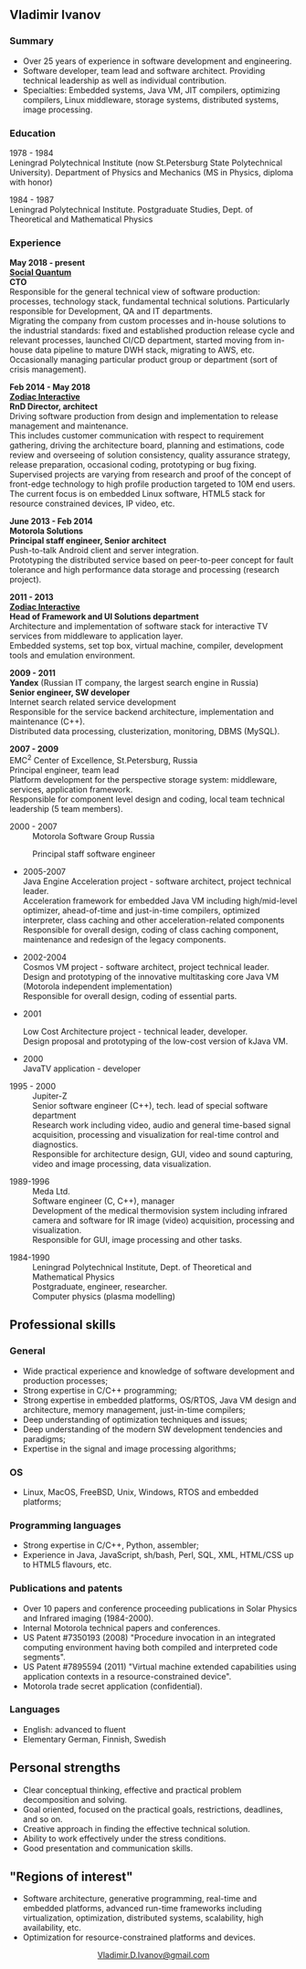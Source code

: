## Vladimir Ivanov

### Summary ###

*	Over 25 years of experience in software development and engineering.
*	Software developer, team lead and software architect. Providing technical leadership as well as individual contribution.
*	Specialties: Embedded systems, Java VM, JIT compilers, optimizing compilers, Linux middleware, storage systems, distributed systems, image
 processing.

### Education ###

1978 - 1984  
Leningrad Polytechnical Institute (now St.Petersburg State Polytechnical University). 
Department of Physics and Mechanics (MS in Physics, diploma with honor)  
	
1984 - 1987  
Leningrad Polytechnical Institute. 
Postgraduate Studies, Dept. of Theoretical and Mathematical Physics  


### Experience

**May 2018 - present**  
[**Social Quantum**](http://www.socialquantum.com/)  
**CTO**  
Responsible for the general technical view of software production: processes, technology stack, fundamental technical solutions. Particularly responsible for Development, QA and IT departments.   
Migrating the company from custom processes and in-house solutions to the industrial standards: fixed and established production release cycle and relevant processes, launched CI/CD department, started moving from in-house data pipeline to mature DWH stack, migrating to AWS, etc.  
Occasionally managing particular product group or department (sort of crisis management).


**Feb 2014 - May 2018**  
[**Zodiac Interactive**](http://www.zodiac.tv/)   
**RnD Director, architect**   
Driving software production from design and implementation to release management and maintenance.  
This includes customer communication with respect to requirement gathering, driving the architecture board, planning and estimations, code review and overseeing of solution consistency, quality assurance strategy, release preparation, occasional coding, prototyping or bug fixing. Supervised projects are varying from research and proof of the concept of front-edge technology to high profile production targeted to 10M end users. The current focus is on embedded Linux software, HTML5 stack for resource constrained devices, IP video, etc.

**June 2013 - Feb 2014**  
**Motorola Solutions**  
**Principal staff engineer, Senior architect**  
Push-to-talk Android client and server integration.  
Prototyping the distributed service based on peer-to-peer concept for fault tolerance and high performance data storage and processing (research project).

**2011 - 2013**  
[**Zodiac Interactive**](http://www.zodiac.tv/)   
**Head of Framework and UI Solutions department**  
Architecture and implementation of software stack for interactive TV services from middleware to application layer.  
Embedded systems, set top box, virtual machine, compiler, development tools and emulation environment. 

**2009 - 2011**  
**Yandex** (Russian IT company, the largest search engine in Russia)  
**Senior engineer, SW developer**  
Internet search related service development<br>
Responsible for the service backend architecture, implementation and maintenance (C++).  
Distributed data processing, clusterization, monitoring, DBMS (MySQL).

**2007 - 2009**  
EMC<sup>2</sup> Center of Excellence, St.Petersburg, Russia  
Principal engineer, team lead  
Platform development for the perspective storage system: middleware, services, application framework.   
Responsible for component level design and coding, local team technical leadership (5 team members). 


<dl><dt>2000 - 2007</dt><dd>
Motorola Software Group Russia <br> 

Principal staff software engineer  
</dd></dl>
<ul><li>2005-2007 <br>
Java Engine Acceleration project - software architect, project technical leader. <br>
Acceleration framework for embedded Java VM including high/mid-level 
optimizer, ahead-of-time and just-in-time compilers, optimized 
interpreter, class caching and other acceleration-related components <br>
Responsible for overall design, coding of class caching component, maintenance and redesign of the legacy components.  
</li></ul><ul><li>2002-2004 <br>
Cosmos VM project - software architect, project technical leader. <br>
Design and prototyping of the innovative multitasking core Java VM (Motorola independent implementation) <br> 
Responsible for overall design, coding of essential parts. 
</li></ul><ul><li>2001 <br>

Low Cost Architecture project - technical leader, developer. <br> 
Design proposal and prototyping of the low-cost version of kJava VM. 
</li></ul><ul><li>2000 <br> 
JavaTV application - developer  
</li></ul><dl><dt>1995 - 2000</dt><dd>
Jupiter-Z <br>
Senior software engineer (C++), tech. lead of special software department <br> 
Research work including video, audio and general time-based signal acquisition, 
processing and visualization for real-time control and diagnostics. <br>
Responsible for architecture design, GUI, video and sound capturing, video and 
image processing, data visualization.  
</dd></dl>

<dl><dt>1989-1996</dt><dd>
Meda Ltd. <br> 
Software engineer (C, C++), manager <br> 
Development of the medical thermovision system including infrared camera and 
software for IR image (video) acquisition, processing and visualization. <br>  
Responsible for GUI, image processing and other tasks.  
</dd></dl>

<dl><dt>1984-1990</dt><dd>
Leningrad Polytechnical Institute, Dept. of Theoretical and Mathematical Physics <br>
Postgraduate, engineer, researcher. <br>
Computer physics (plasma modelling) 
        
        
</dd></dl>

<h2>Professional skills</h2>
<h3>General</h3>
<ul>
<li>Wide practical experience and knowledge of software development and production processes;
</li><li>Strong expertise in C/C++ programming;
</li><li>Strong expertise in embedded platforms, OS/RTOS, Java VM design and architecture, memory management, just-in-time compilers;  
</li><li>Deep understanding of optimization techniques and issues;  
</li><li>Deep understanding of the modern SW development tendencies and paradigms;  
</li><li>Expertise in the signal and image processing algorithms;  
</li></ul>

<h3>OS</h3>
<ul><li>Linux, MacOS, FreeBSD, Unix, Windows, RTOS and embedded platforms;  
</li></ul>

<h3>Programming languages</h3>
<ul><li>Strong expertise in C/C++, Python, assembler;  
</li><li>Experience in Java, JavaScript, sh/bash, Perl, SQL, XML, HTML/CSS up to HTML5 flavours, etc.  
</li></ul>

<h3>Publications and patents</h3>
<ul><li>Over 10 papers and conference proceeding publications in Solar Physics and Infrared imaging (1984-2000). 
</li><li>Internal Motorola technical papers and conferences.  
</li><li>US Patent #7350193 (2008) "Procedure invocation in an 
integrated computing environment having both compiled and interpreted 
code segments".
</li><li>US Patent #7895594 (2011) "Virtual machine extended capabilities using application contexts in a resource-constrained device".
</li><li>Motorola trade secret application (confidential).
</li></ul>

<h3>Languages</h3>
<ul><li>English: advanced to fluent
</li><li>Elementary German, Finnish, Swedish

</li></ul><h2>Personal strengths</h2>
<ul><li>Clear conceptual thinking, effective and practical problem decomposition and solving.
</li><li>Goal oriented, focused on the practical goals, restrictions, deadlines, and so on.
</li><li>Creative approach in finding the effective technical solution.  
</li><li>Ability to work effectively under the stress conditions.  
</li><li>Good presentation and communication skills.  
</li></ul>

<h2>"Regions of interest"</h2>
<ul><li>Software architecture, generative programming, real-time and 
embedded platforms, advanced run-time frameworks including 
virtualization, optimization, distributed systems, 
scalability, high availability, etc.  
</li><li>Optimization for resource-constrained platforms and devices.  
</li></ul>
<p style="text-align:center">
<a href="mailto:Vladimir.D.Ivanov@gmail.com" target="_blank">Vladimir.D.Ivanov@gmail.com</a>  
</p>

</body></html>

